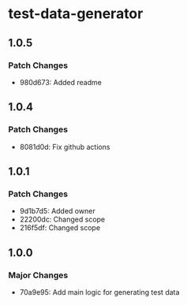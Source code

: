 # test-data-generator

## 1.0.5

### Patch Changes

- 980d673: Added readme

## 1.0.4

### Patch Changes

- 8081d0d: Fix github actions

## 1.0.1

### Patch Changes

- 9d1b7d5: Added owner
- 22200dc: Changed scope
- 216f5df: Changed scope

## 1.0.0

### Major Changes

- 70a9e95: Add main logic for generating test data
